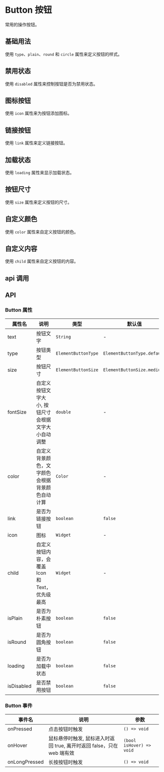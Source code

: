 # Button 按钮

常用的操作按钮。

## 基础用法

使用 `type`、`plain`、`round` 和 `circle` 属性来定义按钮的样式。

<CodeView
  codeUrl="button_page/button_basic.dart"
  reviewUrl="button/basic"
  height="300px"
/>

## 禁用状态

使用 `disabled` 属性来控制按钮是否为禁用状态。

<CodeView
  codeUrl="button_page/button_disable.dart"
  reviewUrl="button/disable"
  height="300px"
/>

## 图标按钮

使用 `icon` 属性来为按钮添加图标。

<CodeView
  codeUrl="button_page/button_icon.dart"
  reviewUrl="button/icon"
  height="300px"
/>

## 链接按钮

使用 `link` 属性来定义链接按钮。

<CodeView
  codeUrl="button_page/button_link.dart"
  reviewUrl="button/link"
  height="300px"
/>

## 加载状态

使用 `loading` 属性来显示加载状态。

<CodeView
  codeUrl="button_page/button_loading.dart"
  reviewUrl="button/loading"
  height="300px"
/>

## 按钮尺寸

使用 `size` 属性来定义按钮的尺寸。

<CodeView
  codeUrl="button_page/button_size.dart"
  reviewUrl="button/size"
  height="300px"
/>

## 自定义颜色

使用 `color` 属性来自定义按钮的颜色。

<CodeView
  codeUrl="button_page/button_custom_color.dart"
  reviewUrl="button/custom-color"
  height="300px"
/>

## 自定义内容

使用 `child` 属性来自定义按钮的内容。

<CodeView
  codeUrl="button_page/button_custom_children.dart"
  reviewUrl="button/custom-children"
  height="300px"
/>

## api 调用

<CodeView
  codeUrl="button_page/button_api.dart"
  reviewUrl="button/api"
  height="300px"
/>

## API

### Button 属性

| 属性名     | 说明                                               | 类型                | 默认值                      |
| ---------- | -------------------------------------------------- | ------------------- | --------------------------- |
| text       | 按钮文字                                           | `String`            | -                           |
| type       | 按钮类型                                           | `ElementButtonType` | `ElementButtonType.default` |
| size       | 按钮尺寸                                           | `ElementButtonSize` | `ElementButtonSize.medium`  |
| fontSize   | 自定义按钮文字大小, 按钮尺寸会根据文字大小自动调整 | `double`            | -                           |
| color      | 自定义背景颜色，文字颜色会根据背景颜色自动计算     | `Color`             | -                           |
| link       | 是否为链接按钮                                     | `boolean`           | `false`                     |
| icon       | 图标                                               | `Widget`            | -                           |
| child      | 自定义按钮内容，会覆盖 Icon 和 Text，优先级最高    | `Widget`            | -                           |
| isPlain    | 是否为朴素按钮                                     | `boolean`           | `false`                     |
| isRound    | 是否为圆角按钮                                     | `boolean`           | `false`                     |
| loading    | 是否为加载中状态                                   | `boolean`           | `false`                     |
| isDisabled | 是否禁用按钮                                       | `boolean`           | `false`                     |

### Button 事件

| 事件名        | 说明                                                                   | 参数                     |
| ------------- | ---------------------------------------------------------------------- | ------------------------ |
| onPressed     | 点击按钮时触发                                                         | `() => void`             |
| onHover       | 鼠标悬停时触发, 鼠标进入时返回 true, 离开时返回 false，只在 web 端有效 | `(bool isHover) => void` |
| onLongPressed | 长按按钮时触发                                                         | `() => void`             |
